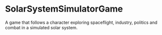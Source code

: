 # SolarSystemSimulatorGame
A game that follows a character exploring spaceflight, industry, politics and combat in a simulated solar system.
